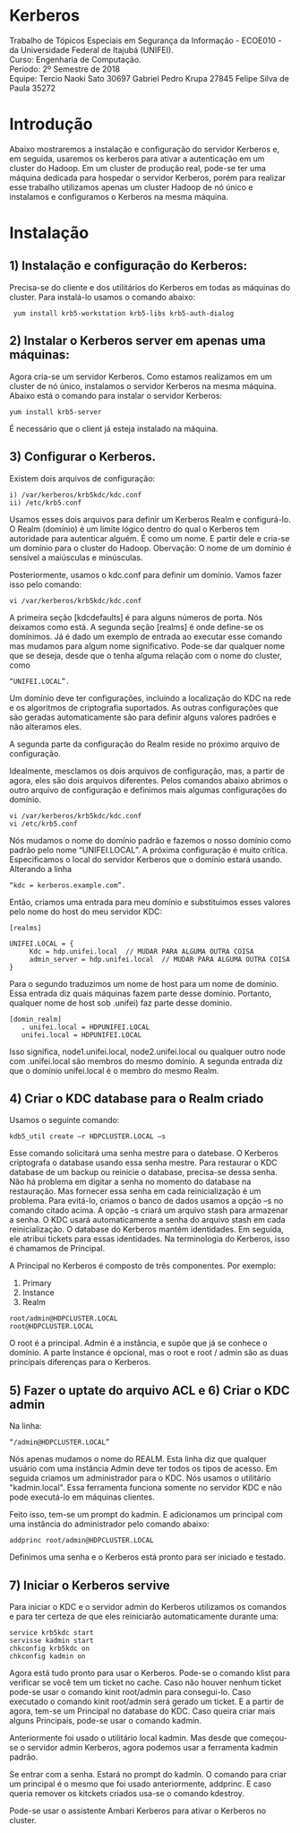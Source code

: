 # Kerberos

Trabalho de Tópicos Especiais em Segurança da Informação - ECOE010 - da Universidade Federal de Itajubá (UNIFEI).  
Curso: Engenharia de Computação.  
Período: 2º Semestre de 2018   
Equipe:  Tercio Naoki Sato 30697 
         Gabriel Pedro Krupa 27845
         Felipe Silva de Paula 35272 
         
         
# Introdução         
Abaixo mostraremos a instalação e configuração do servidor Kerberos e, em seguida, usaremos os kerberos para ativar a autenticação em um cluster do Hadoop.
Em um cluster de produção real, pode-se ter uma máquina dedicada para hospedar o servidor Kerberos, porém para realizar esse trabalho utilizamos apenas um cluster Hadoop de nó único e instalamos e configuramos o Kerberos na mesma máquina.

# Instalação

## 1) Instalação e configuração do Kerberos:

Precisa-se do cliente e dos utilitários do Kerberos em todas as máquinas do cluster.
Para instalá-lo usamos o comando abaixo:
```
 yum install krb5-workstation krb5-libs krb5-auth-dialog 
```

## 2) Instalar o Kerberos server em apenas uma máquinas:

Agora cria-se um servidor Kerberos.
Como estamos realizamos em um cluster de nó único, instalamos o servidor Kerberos na mesma máquina.
Abaixo está o comando para instalar o servidor Kerberos:
```
yum install krb5-server
```
É necessário que o client já esteja instalado na máquina.


## 3) Configurar o Kerberos.

Existem dois arquivos de configuração:
```
i) /var/kerberos/krb5kdc/kdc.conf
ii) /etc/krb5.conf
```
Usamos esses dois arquivos para definir um Kerberos Realm e configurá-lo.
O Realm (domínio) é um limite lógico dentro do qual o Kerberos tem autoridade para autenticar alguém. É como um nome. E partir dele e cria-se um domínio para o cluster do Hadoop. Obervação: O nome de um domínio é sensível a maiúsculas e minúsculas.

Posteriormente, usamos o kdc.conf para definir um domínio. Vamos fazer isso pelo comando:
```
vi /var/kerberos/krb5kdc/kdc.conf
```
A primeira seção [kdcdefaults] é para alguns números de porta. Nós deixamos como está.
A segunda seção [realms] é onde define-se os domínimos. Já é dado um exemplo de entrada ao executar esse comando mas mudamos para algum nome significativo. Pode-se dar qualquer nome que se deseja, desde que o tenha alguma relação com o nome do cluster, como 
```
“UNIFEI.LOCAL”.
```
Um domínio deve ter configurações, incluindo a localização do KDC na rede e os algoritmos de criptografia suportados. As outras configurações que são geradas automaticamente são para definir alguns valores padrões e não alteramos eles.

A segunda parte da configuração do Realm reside no próximo arquivo de configuração.

Idealmente, mesclamos os dois arquivos de configuração, mas, a partir de agora, eles são dois arquivos diferentes.
Pelos comandos abaixo abrimos o outro arquivo de configuração e definimos mais algumas configurações do domínio.
```
vi /var/kerberos/krb5kdc/kdc.conf
vi /etc/krb5.conf
```
Nós mudamos o nome do domínio padrão e fazemos o nosso domínio como padrão pelo nome “UNIFEI.LOCAL”.
A próxima configuração é muito crítica. Especificamos o local do servidor Kerberos que o domínio estará usando. Alterando a linha 
```
“kdc = kerberos.example.com”.
```
Então, criamos uma entrada para meu domínio e substituimos esses valores pelo nome do host do meu servidor KDC:
```
[realms]

UNIFEI.LOCAL = {
     Kdc = hdp.unifei.local  // MUDAR PARA ALGUMA OUTRA COISA
     admin_server = hdp.unifei.local  // MUDAR PARA ALGUMA OUTRA COISA
}
```
Para o segundo traduzimos um nome de host para um nome de domínio. Essa entrada diz quais máquinas fazem parte desse domínio.
Portanto, qualquer nome de host sob .unifei) faz parte desse domínio.
```
[domin_realm]
   . unifei.local = HDPUNIFEI.LOCAL
   unifei.local = HDPUNIFEI.LOCAL
   ```
Isso significa, node1.unifei.local, node2.unifei.local ou qualquer outro node com .unifei.local são membros do mesmo domínio. 
A segunda entrada diz que o domínio unifei.local é o membro do mesmo Realm.

## 4) Criar o KDC database para o Realm criado
Usamos o seguinte comando:
```
kdb5_util create –r HDPCLUSTER.LOCAL –s
```
Esse comando solicitará uma senha mestre para o datebase.
O Kerberos criptografa o database usando essa senha mestre. Para restaurar o KDC database de um backup ou reinicie o database, precisa-se dessa senha. Não há problema em digitar a senha no momento do database na restauração. Mas fornecer essa senha em cada reinicialização é um problema. Para evitá-lo, criamos o banco de dados usamos a opção –s no comando citado acima. A opção -s criará um arquivo stash para armazenar a senha. O KDC usará automaticamente a senha do arquivo stash em cada reinicialização. O database do Kerberos mantém identidades. Em seguida, ele atribui tickets para essas identidades. Na terminologia do Kerberos, isso é chamamos de Principal.

A Principal no Kerberos é composto de três componentes. Por exemplo:
1. Primary
2. Instance
3. Realm
```
root/admin@HDPCLUSTER.LOCAL
root@HDPCLUSTER.LOCAL
```
O root é a principal. Admin é a instância, e supõe que  já se conhece o domínio.
A parte Instance é opcional, mas o root e root / admin são as duas principais diferenças para o Kerberos.

## 5) Fazer o uptate do arquivo ACL e 6) Criar o KDC admin

Na linha: 
```
“/admin@HDPCLUSTER.LOCAL”
```
Nós apenas mudamos o nome do REALM. Esta linha diz que qualquer usuário com uma instância Admin deve ter todos os tipos de acesso.
Em seguida criamos um administrador para o KDC. Nós usamos o utilitário "kadmin.local". Essa ferramenta funciona somente no servidor KDC e não pode executá-lo em máquinas clientes.

Feito isso,  tem-se um prompt do kadmin. E adicionamos um principal com uma instância do administrador pelo comando abaixo:
```
addprinc root/admin@HDPCLUSTER.LOCAL
```
Definimos uma senha e o Kerberos está pronto para ser iniciado e testado.

## 7) Iniciar o Kerberos servive

Para iniciar o KDC e o servidor admin do Kerberos utilizamos os comandos e  para ter certeza de que eles reiniciarão automaticamente durante uma:
```
service krb5kdc start
servisse kadmin start
chkconfig krb5kdc on
chkconfig kadmin on
```
Agora está tudo pronto para usar o Kerberos. Pode-se o comando klist para verificar se você tem um ticket no cache.
Caso não houver nenhum ticket pode-se usar o comando kinit root/admin para consegui-lo.
Caso executado o comando kinit root/admin será gerado um ticket. E a partir de agora, tem-se um Principal no database do KDC.
Caso queira criar mais alguns Principais, pode-se usar o comando kadmin.

Anteriormente foi usado o utilitário local kadmin. Mas desde que começou-se o servidor admin Kerberos, agora podemos usar a ferramenta kadmin padrão.

Se entrar com a senha. Estará no prompt do kadmin. O comando para criar um principal é o mesmo que foi usado anteriormente, addprinc.
E caso queria remover os kitckets criados usa-se o comando kdestroy.

Pode-se usar o assistente Ambari Kerberos para ativar o Kerberos no cluster.



